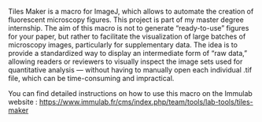 Tiles Maker is a macro for ImageJ, which allows to automate the creation of fluorescent microscopy figures. This project is part of my master degree internship. 
The aim of this macro is not to generate “ready-to-use” figures for your paper, but rather to facilitate the visualization of large batches of microscopy images, particularly for supplementary data.
The idea is to provide a standardized way to display an intermediate form of “raw data,” allowing readers or reviewers to visually inspect the image sets used for quantitative analysis — without having to manually open each individual .tif file, which can be time-consuming and impractical.

You can find detailed instructions on how to use this macro on the Immulab website : https://www.immulab.fr/cms/index.php/team/tools/lab-tools/tiles-maker
